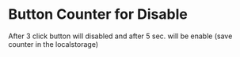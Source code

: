 # Button Counter for Disable

After 3 click button will disabled and after 5 sec. will be enable
(save counter in the localstorage)